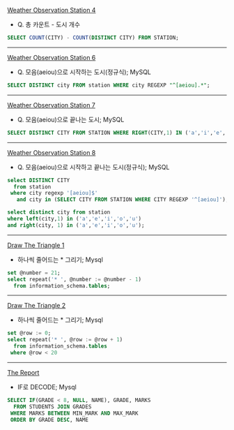 
[Weather Observation Station 4](https://www.hackerrank.com/challenges/weather-observation-station-4/problem)
* Q. 총 카운트 - 도시 개수  
```sql
SELECT COUNT(CITY) - COUNT(DISTINCT CITY) FROM STATION;
```
---
[Weather Observation Station 6](https://www.hackerrank.com/challenges/weather-observation-station-6/problem)
* Q. 모음(aeiou)으로 시작하는 도시(정규식); MySQL  
```sql
SELECT DISTINCT city FROM station WHERE city REGEXP "^[aeiou].*";
```
---
[Weather Observation Station 7](https://www.hackerrank.com/challenges/weather-observation-station-7/problem)
* Q. 모음(aeiou)으로 끝나는 도시; MySQL  
```sql
SELECT DISTINCT CITY FROM STATION WHERE RIGHT(CITY,1) IN ('a','i','e','o','u');
```
---
[Weather Observation Station 8](https://www.hackerrank.com/challenges/weather-observation-station-8/problem)
* Q. 모음(aeiou)으로 시작하고 끝나는 도시(정규식); MySQL  
```sql
select DISTINCT CITY 
  from station 
 where city regexp '[aeiou]$' 
   and city in (SELECT CITY FROM STATION WHERE CITY REGEXP '^[aeiou]');

select distinct city from station 
where left(city,1) in ('a','e','i','o','u') 
and right(city, 1) in ('a','e','i','o','u');
```
---
[Draw The Triangle 1](https://www.hackerrank.com/challenges/draw-the-triangle-1/problem)
* 하나씩 줄어드는 * 그리기; Mysql 
```sql
set @number = 21;
select repeat('* ', @number := @number - 1) 
  from information_schema.tables;
```
---
[Draw The Triangle 2](https://www.hackerrank.com/challenges/draw-the-triangle-2/problem)
* 하나씩 줄어드는 * 그리기; Mysql 
```sql
set @row := 0;
select repeat('* ', @row := @row + 1) 
  from information_schema.tables 
 where @row < 20
```
---
[The Report](https://www.hackerrank.com/challenges/the-report/problem)
* IF로 DECODE; Mysql 
```sql
SELECT IF(GRADE < 8, NULL, NAME), GRADE, MARKS
  FROM STUDENTS JOIN GRADES
 WHERE MARKS BETWEEN MIN_MARK AND MAX_MARK
 ORDER BY GRADE DESC, NAME
```